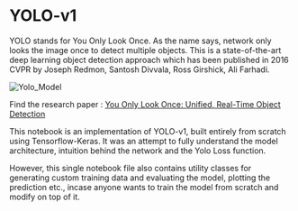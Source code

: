# YOLO-v1

YOLO stands for You Only Look Once. As the name says, network only looks the image once to detect multiple objects. This is a state-of-the-art deep learning object detection approach which has been published in 2016 CVPR by Joseph Redmon, Santosh Divvala, Ross Girshick, Ali Farhadi.

![Yolo_Model](https://miro.medium.com/max/1838/1*z5lLvL3r8MeOmgcGkYnT2A.png)

Find the research paper : [You Only Look Once: Unified, Real-Time Object Detection](https://arxiv.org/abs/1506.02640)

This notebook is an implementation of YOLO-v1, built entirely from scratch using Tensorflow-Keras.
It was an attempt to fully understand the model architecture, intuition behind the network and the Yolo Loss function.

However, this single notebook file also contains utility classes for generating custom training data and evaluating the model, plotting the prediction etc., incase anyone wants to train the model from scratch and modify on top of it.

